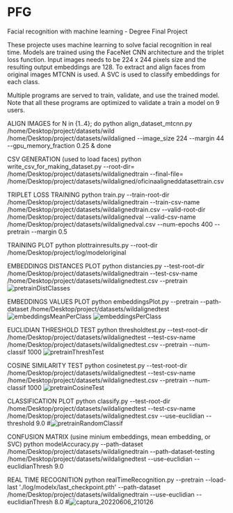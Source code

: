 # PFG
Facial recognition with machine learning - Degree Final Project

These projecte uses machine learning to solve facial recognition in real time.
Models are trained using the FaceNet CNN architecture and the triplet loss function.
Input images needs to be 224 x 244 pixels size and the resulting output embeddings are 128.
To extract and align faces from original images MTCNN is used.
A SVC is used to classify embeddings for each class.

Multiple programs are served to train, validate, and use the trained model.
Note that all these programs are optimized to validate a train a model on 9 users.


ALIGN IMAGES
for N in {1..4}; do python align_dataset_mtcnn.py /home/Desktop/project/datasets/wild  /home/Desktop/project/datasets/wildaligned --image_size 224 --margin 44 --gpu_memory_fraction 0.25 & done

CSV GENERATION (used to load faces)
python write_csv_for_making_dataset.py --root-dir= /home/Desktop/project/datasets/wildalignedtrain --final-file= /home/Desktop/project/datasets/wildaligned/oficinaaligneddatasettrain.csv

TRIPLET LOSS TRAINING
python train.py --train-root-dir /home/Desktop/project/datasets/wildalignedtrain --train-csv-name /home/Desktop/project/datasets/wildalignedtrain.csv --valid-root-dir /home/Desktop/project/datasets/wildalignedval --valid-csv-name /home/Desktop/project/datasets/wildalignedval.csv --num-epochs 400 --pretrain --margin 0.5

TRAINING PLOT
python plottrainresults.py --root-dir /home/Desktop/project/log/modeloriginal

EMBEDDINGS DISTANCES PLOT
python distancies.py --test-root-dir /home/Desktop/project/datasets/wildalignedtrain --test-csv-name /home/Desktop/project/datasets/wildalignedtest.csv --pretrain
![pretrainDistClasses](https://user-images.githubusercontent.com/27964097/172219458-79437028-4233-4da7-8915-77a9bb0322e2.png)

EMBEDDINGS VALUES PLOT
python embeddingsPlot.py --pretrain --path-dataset /home/Desktop/project/datasets/wildalignedtest
![embeddingsMeanPerClass](https://user-images.githubusercontent.com/27964097/172219403-277e715e-a027-43cf-8adb-369e4641ae77.jpg)
![embeddingsPerClass](https://user-images.githubusercontent.com/27964097/172219407-4cdacb15-ac4e-4154-9d35-013355a5646f.jpg)

EUCLIDIAN THRESHOLD TEST
python thresholdtest.py --test-root-dir /home/Desktop/project/datasets/wildalignedtest --test-csv-name /home/Desktop/project/datasets/wildalignedtest.csv --pretrain --num-classif 1000
![pretrainThreshTest](https://user-images.githubusercontent.com/27964097/172219430-7978ed31-8e2d-4b38-90b8-0dacdcd45593.png)

COSINE SIMILARITY TEST
python cosinetest.py --test-root-dir /home/Desktop/project/datasets/wildalignedtest --test-csv-name /home/Desktop/project/datasets/wildalignedtest.csv --pretrain --num-classif 1000
![pretrainCosineTest](https://user-images.githubusercontent.com/27964097/172219441-5596789b-591c-4ff9-9fa8-8ed5f640d163.png)

CLASSIFICATION PLOT
python classify.py --test-root-dir /home/Desktop/project/datasets/wildalignedtest --test-csv-name /home/Desktop/project/datasets/wildalignedtest.csv --use-euclidian --threshold 9.0
#![pretrainRandomClassif](https://user-images.githubusercontent.com/27964097/172219479-806c7285-def8-4e50-bbad-de61f765d8be.png)

CONFUSION MATRIX (usine minium embeddings, mean embedding, or SVC)
python modelAccuracy.py --path-dataset /home/Desktop/project/datasets/wildalignedtrain --path-dataset-testing /home/Desktop/project/datasets/wildalignedtest --use-euclidian --euclidianThresh 9.0

REAL TIME RECOGNITION
python realTimeRecognition.py --pretrain --load-last './log/modelx/last_checkpoint.pth' --path-dataset /home/Desktop/project/datasets/wildalignedtrain --use-euclidian --euclidianThresh 8.0
#![captura_20220606_210126](https://user-images.githubusercontent.com/27964097/172247793-ef9c9ade-3e6b-4b0f-9fff-549f7da860a6.jpg)
